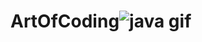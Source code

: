 # ArtOfCoding![java gif](https://user-images.githubusercontent.com/16705683/161378632-e6ae5baf-cdfc-41b9-a9ff-f48386ce9ba0.gif)
